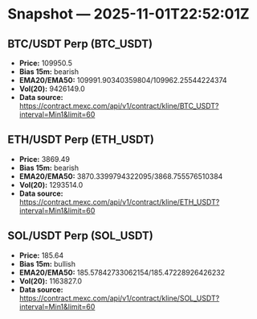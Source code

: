 # Snapshot — 2025-11-01T22:52:01Z

## BTC/USDT Perp (BTC_USDT)
- **Price:** 109950.5
- **Bias 15m:** bearish
- **EMA20/EMA50:** 109991.90340359804/109962.25544224374
- **Vol(20):** 9426149.0
- **Data source:** https://contract.mexc.com/api/v1/contract/kline/BTC_USDT?interval=Min1&limit=60

## ETH/USDT Perp (ETH_USDT)
- **Price:** 3869.49
- **Bias 15m:** bearish
- **EMA20/EMA50:** 3870.3399794322095/3868.755576510384
- **Vol(20):** 1293514.0
- **Data source:** https://contract.mexc.com/api/v1/contract/kline/ETH_USDT?interval=Min1&limit=60

## SOL/USDT Perp (SOL_USDT)
- **Price:** 185.64
- **Bias 15m:** bullish
- **EMA20/EMA50:** 185.57842733062154/185.47228926426232
- **Vol(20):** 1163827.0
- **Data source:** https://contract.mexc.com/api/v1/contract/kline/SOL_USDT?interval=Min1&limit=60
